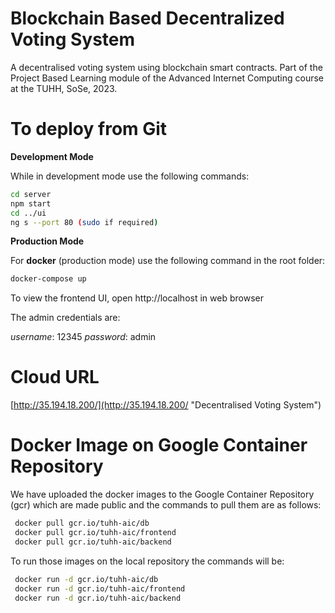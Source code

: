 # Blockchain Based Decentralized Voting System

A decentralised voting system using blockchain smart contracts. Part of the Project Based Learning module of the Advanced Internet Computing course at the TUHH, SoSe, 2023.

# To deploy from Git

**Development Mode**

While in development mode use the following commands:
```bash
cd server
npm start
cd ../ui
ng s --port 80 (sudo if required)
```

**Production Mode**

For **docker** (production mode) use the following command in the root folder:
```bash
docker-compose up
```

To view the frontend UI, open http://localhost in web browser

The admin credentials are:

*username*: 12345
*password*: admin

# Cloud URL

[http://35.194.18.200/](http://35.194.18.200/ "Decentralised Voting System") 

# Docker Image on Google Container Repository

We have uploaded the docker images to the Google Container Repository (gcr) which are made public and the commands to pull them are as follows:

```bash
 docker pull gcr.io/tuhh-aic/db
 docker pull gcr.io/tuhh-aic/frontend
 docker pull gcr.io/tuhh-aic/backend
```

To run those images on the local repository the commands will be:

```bash
 docker run -d gcr.io/tuhh-aic/db
 docker run -d gcr.io/tuhh-aic/frontend
 docker run -d gcr.io/tuhh-aic/backend
```

